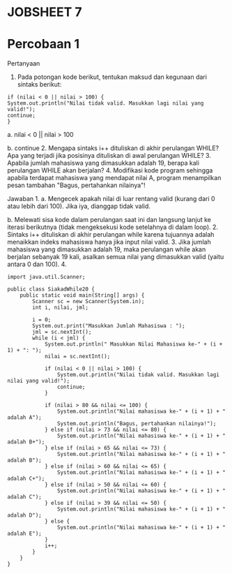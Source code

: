 # JOBSHEET 7
# Percobaan 1


Pertanyaan
1. Pada potongan kode berikut, tentukan maksud dan kegunaan dari sintaks berikut:
```
if (nilai < 0 || nilai > 100) {
System.out.println("Nilai tidak valid. Masukkan lagi nilai yang valid!");
continue;
}
```
a. nilai < 0 || nilai > 100 

b. continue 
2. Mengapa sintaks i++ dituliskan di akhir perulangan WHILE? Apa yang terjadi jika posisinya dituliskan di awal perulangan WHILE? 
3. Apabila jumlah mahasiswa yang dimasukkan adalah 19, berapa kali perulangan WHILE akan berjalan? 
4. Modifikasi kode program sehingga apabila terdapat mahasiswa yang mendapat nilai A, program menampilkan pesan tambahan "Bagus, pertahankan nilainya"!


Jawaban
1. 
a. Mengecek apakah nilai di luar rentang valid (kurang dari 0 atau lebih dari 100). Jika iya, dianggap tidak valid.

b. Melewati sisa kode dalam perulangan saat ini dan langsung lanjut ke iterasi berikutnya (tidak mengeksekusi kode setelahnya di dalam loop).
2. Sintaks i++ dituliskan di akhir perulangan while karena tujuannya adalah menaikkan indeks mahasiswa hanya jika input nilai valid.
3. Jika jumlah mahasiswa yang dimasukkan adalah 19, maka perulangan while akan berjalan sebanyak 19 kali, asalkan semua nilai yang dimasukkan valid (yaitu antara 0 dan 100). 
4. 
```
import java.util.Scanner;

public class SiakadWhile20 {
    public static void main(String[] args) {
        Scanner sc = new Scanner(System.in);
        int i, nilai, jml;

        i = 0;
        System.out.print("Masukkan Jumlah Mahasiswa : ");
        jml = sc.nextInt();
        while (i < jml) {
            System.out.println(" Masukkan Nilai Mahasiswa ke-" + (i + 1) + ": ");
            nilai = sc.nextInt();

            if (nilai < 0 || nilai > 100) {
                System.out.println("Nilai tidak valid. Masukkan lagi nilai yang valid!");
                continue;
            }

            if (nilai > 80 && nilai <= 100) {
                System.out.println("Nilai mahasiswa ke-" + (i + 1) + " adalah A");
                System.out.println("Bagus, pertahankan nilainya!");
            } else if (nilai > 73 && nilai <= 80) {
                System.out.println("Nilai mahasiswa ke-" + (i + 1) + " adalah B+");
            } else if (nilai > 65 && nilai <= 73) {
                System.out.println("Nilai mahasiswa ke-" + (i + 1) + " adalah B");
            } else if (nilai > 60 && nilai <= 65) {
                System.out.println("Nilai mahasiswa ke-" + (i + 1) + " adalah C+");
            } else if (nilai > 50 && nilai <= 60) {
                System.out.println("Nilai mahasiswa ke-" + (i + 1) + " adalah C");
            } else if (nilai > 39 && nilai <= 50) {
                System.out.println("Nilai mahasiswa ke-" + (i + 1) + " adalah D");
            } else {
                System.out.println("Nilai mahasiswa ke-" + (i + 1) + " adalah E");
            }
            i++;
        }
    }
}
```